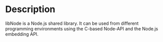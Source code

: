 # Description

libNode is a Node.js shared library.
It can be used from different programming environments using the C-based Node-API and the Node.js embedding API.
